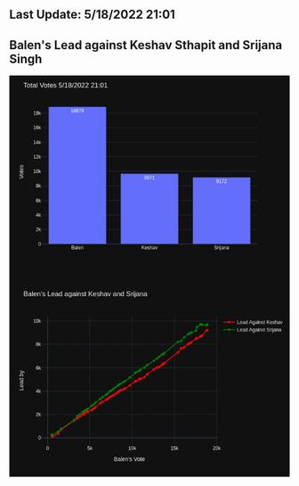 ## Last Update: 5/18/2022 21:01

## Balen's Lead against Keshav Sthapit and Srijana Singh
![ScreenShot](final.jpg)

